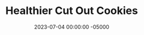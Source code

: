 ---
layout: post
title: "Healthier Cut Out Cookies"
date:   2023-07-04 00:00:00 -05000
categories: 
- Recipes
- Healthier Dessert
permalink: /recipes/cut-out-cookies
image: /assets/Food/Healthier Dessert/Cut Out/cut-out-cover.jpg
ing: cutout-ing
facts: cutout-facts
Prep: 10
Rest: 30
Cook: 12
Source1: https://www.youtube.com/watch?v=hBdokf3TIKY
Source2: 
tags: 
- sugar cookie
- cookie cutter
- gluten free
- cocoa powder
- oreo
- frosting
- cottage cheese
- yogurt
- oat flour
- oats
- chocolate
Description: These cookies are perfect to use with cookie cutters to cut into your own shapes. This are great for holidays, and you can tailor them to whatever the day is. This batch was for July 4, wheat each cookie is a star, with the 2 letter code of each state drawn on. I'm definitely not an artist, so hopefully you can do a better job than me
Instructions: 
- In a large bowl, beat the egg, and mix with the rest of the wet ingredients (maple syrup, peanut butter, and applesauce). Add in the dry ingredients (oat flour, cornstarch, cocoa, baking soda, and salt), and fold together with a spatula, or your hands if needed. The dough will feel a little drier and denser, since it needs to be able to be rolled out. Chill in the fridge for at least 30 minutes<br><br>
- <center><img src="/assets/Food/Healthier Dessert/Cut Out/cut-out-1.jpg" alt="" class="instruction-image"></center><br>

- Roll out the dough between 2 pieces of parchment paper to about 1/4" thick. Use cookie cutters to cut out the cookies, and place on a parchment lined baking sheet<br><br>
- <center><img src="/assets/Food/Healthier Dessert/Cut Out/cut-out-2.jpg" alt="" class="instruction-image"></center><br>

- Bake in a preheated 350F oven for about 12 minutes.  Transfer to a wire rack, and let cool completely before frosting<br><br>

- In a small bowl, prepare your peanut butter cream frosting - whipped cottage cheese, peanut butter, PB2, and maple syrup.  You can also add 1/2 tbsp (8 g) melted coconut oil, if you want your filling to harden a bit more<br><br>

- Spread a little bit of icing on each cookie, being conservative as to not run out of icing. This cookie cutter was very small, which is why there are so many servings according to the recipe
---